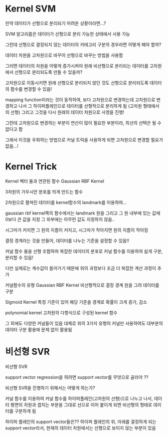 # Kernel SVM

만약 데이터가 선형으로 분리되기 어려운 상황이라면...?

SVM 알고리즘은 데이터가 선형으로 분리 가능한 상태에서 사용 가능

그런데 선형으로 결정되지 않는 데이터의 카테고리 구분의 경우라면 어떻게 해야 할까?

데이터 차원을 고차원으로 바꾸어 선형으로 바꾸는 방법을 사용함

그러면 데이터의 차원을 어떻게 증가시켜야 원래 비선형으로 분리되는 데이터를 고차원에서 선형으로 분리되도록 만들 수 있을까?

고차원으로 이동시키면 원래 선형으로 분리되지 않던 것도 선형으로 분리되도록 데이터의 함수를 변경할 수 있음!

mapping function이라는 것이 동작하여, 보다 고차원으로 변경하는데
고차원으로 변경하고 나서 그 하이퍼플레인으로 데이터를 선형적으로 분리하게 됨 (고차원 형태에서의 선형)
그리고 그것을 다시 원래의 데이터 차원으로 사영을 진행!

그런데 고차원으로 변경하는 부분이 연산이 많이 필요한 부분이라, 최선의 선택은 될 수 없다고 함

그래서 이것을 우회하는 방법으로 커널 트릭을 사용하게 되면 고차원으로 변경할 필요가 없음...!

# Kernel Trick
Kernel 
벡터 둘과 연관된 함수
Gaussian RBF Kernel

3차원의 가우시안 분포를 띄게 만드는 함수

2차원으로 펼쳐진 데이터를 kernel함수의 landmark를 이용하여...

gaussian rbf kernel쪽의 함수에서는 landmark 원을 그리고
그 원 내부에 있는 값에 0보다 큰 값을 지정
그 외부에는 아무런 값도 지정하지 않음..

시그마가 커지면 그 원의 지름이 커지고, 시그마가 작아지면 원의 지름이 작아짐

결정 경계라는 것을 만들어, 데이터를 나누는 기준을 설정할 수 있음!!

커널 함수 둘을 선형 조합하여 복잡한 데이터의 분포로 커널 함수를 이용하여 쉽게 구분, 분리할 수 있음!

다만 실제로는 계수값이 들어가기 때문에 위의 과정보다 조금 더 복잡한 계산 과정이 추가

커널함수의 유형
Gaussian RBF Kernel
비선형적으로 결정 경계 원을 그려 데이터를 구분

Sigmoid Kernel
특정 기준이 있어 해당 기준을 경계로 확률이 크게 증가, 감소

polynomial kernel
고차원의 다항식으로 구성된 kernel 함수

그 외에도 다양한 커널들이 있음
대체로 위의 3가지 유형의 커널만 사용하여도 대부분의 데이터 구분 활용에 문제 없이 활용됨

# 비선형 SVR
비선형 SVR

support vector regression을 하려면 support vector를 무엇으로 골라야 ??

비선형 SVR을 진행하기 위해서는 어떻게 하는가?

커널 함수를 이용하여 커널 함수를 하이퍼플레인(고차원의 선형)으로 나누고 나서, 데이터 평면의 차원과 겹치는 부분을 그대로 선으로 이어 붙이게 되면
비선형의 형태로 데이터를 구분하게 됨

하이퍼 플레인의 support vector들은??
하이퍼 플레인의 위, 아래를 결정하게 되는 support vector라서, 현재의 데이터 차원에서는 선형으로 보이지 않는 부분이 있음
